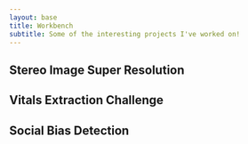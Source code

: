 ```yaml
---
layout: base
title: Workbench
subtitle: Some of the interesting projects I've worked on!
---
```



## Stereo Image Super Resolution

## Vitals Extraction Challenge

## Social Bias Detection



